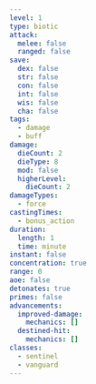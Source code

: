 ```yaml
---
level: 1
type: biotic
attack:
  melee: false
  ranged: false
save:
  dex: false
  str: false
  con: false
  int: false
  wis: false
  cha: false
tags:
  - damage
  - buff
damage:
  dieCount: 2
  dieType: 8
  mod: false
  higherLevel:
    dieCount: 2
damageTypes:
  - force
castingTimes:
  - bonus_action
duration:
  length: 1
  time: minute
instant: false
concentration: true
range: 0
aoe: false
detonates: true
primes: false
advancements:
  improved-damage:
    mechanics: []
  destined-hit:
    mechanics: []
classes:
  - sentinel
  - vanguard
---
```

